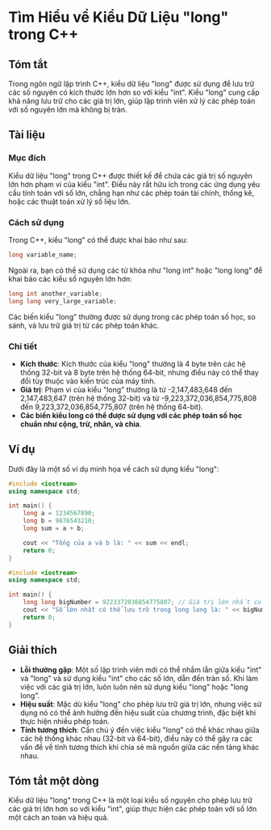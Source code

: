 <!--
Meta Description: # Tìm Hiểu về Kiểu Dữ Liệu "long" trong C++ ## Tóm tắt Trong ngôn ngữ lập trình C++, kiểu dữ liệu "long" được sử dụng để lưu trữ các số nguyên có kích...
Meta Keywords: long, các, kiểu, lớn, dụng
-->

# Tìm Hiểu về Kiểu Dữ Liệu "long" trong C++

## Tóm tắt
Trong ngôn ngữ lập trình C++, kiểu dữ liệu "long" được sử dụng để lưu trữ các số nguyên có kích thước lớn hơn so với kiểu "int". Kiểu "long" cung cấp khả năng lưu trữ cho các giá trị lớn, giúp lập trình viên xử lý các phép toán với số nguyên lớn mà không bị tràn.

## Tài liệu
### Mục đích
Kiểu dữ liệu "long" trong C++ được thiết kế để chứa các giá trị số nguyên lớn hơn phạm vi của kiểu "int". Điều này rất hữu ích trong các ứng dụng yêu cầu tính toán với số lớn, chẳng hạn như các phép toán tài chính, thống kê, hoặc các thuật toán xử lý số liệu lớn.

### Cách sử dụng
Trong C++, kiểu "long" có thể được khai báo như sau:
```cpp
long variable_name;
```
Ngoài ra, bạn có thể sử dụng các từ khóa như "long int" hoặc "long long" để khai báo các kiểu số nguyên lớn hơn:
```cpp
long int another_variable;
long long very_large_variable;
```
Các biến kiểu "long" thường được sử dụng trong các phép toán số học, so sánh, và lưu trữ giá trị từ các phép toán khác.

### Chi tiết
- **Kích thước**: Kích thước của kiểu "long" thường là 4 byte trên các hệ thống 32-bit và 8 byte trên hệ thống 64-bit, nhưng điều này có thể thay đổi tùy thuộc vào kiến trúc của máy tính.
- **Giá trị**: Phạm vi của kiểu "long" thường là từ -2,147,483,648 đến 2,147,483,647 (trên hệ thống 32-bit) và từ -9,223,372,036,854,775,808 đến 9,223,372,036,854,775,807 (trên hệ thống 64-bit).
- **Các biến kiểu long có thể được sử dụng với các phép toán số học chuẩn như cộng, trừ, nhân, và chia**.

## Ví dụ
Dưới đây là một số ví dụ minh họa về cách sử dụng kiểu "long":

```cpp
#include <iostream>
using namespace std;

int main() {
    long a = 1234567890;
    long b = 9876543210;
    long sum = a + b;

    cout << "Tổng của a và b là: " << sum << endl;
    return 0;
}
```

```cpp
#include <iostream>
using namespace std;

int main() {
    long long bigNumber = 9223372036854775807; // Giá trị lớn nhất của long long
    cout << "Số lớn nhất có thể lưu trữ trong long long là: " << bigNumber << endl;
    return 0;
}
```

## Giải thích
- **Lỗi thường gặp**: Một số lập trình viên mới có thể nhầm lẫn giữa kiểu "int" và "long" và sử dụng kiểu "int" cho các số lớn, dẫn đến tràn số. Khi làm việc với các giá trị lớn, luôn luôn nên sử dụng kiểu "long" hoặc "long long".
- **Hiệu suất**: Mặc dù kiểu "long" cho phép lưu trữ giá trị lớn, nhưng việc sử dụng nó có thể ảnh hưởng đến hiệu suất của chương trình, đặc biệt khi thực hiện nhiều phép toán.
- **Tính tương thích**: Cần chú ý đến việc kiểu "long" có thể khác nhau giữa các hệ thống khác nhau (32-bit và 64-bit), điều này có thể gây ra các vấn đề về tính tương thích khi chia sẻ mã nguồn giữa các nền tảng khác nhau.

## Tóm tắt một dòng
Kiểu dữ liệu "long" trong C++ là một loại kiểu số nguyên cho phép lưu trữ các giá trị lớn hơn so với kiểu "int", giúp thực hiện các phép toán với số lớn một cách an toàn và hiệu quả.